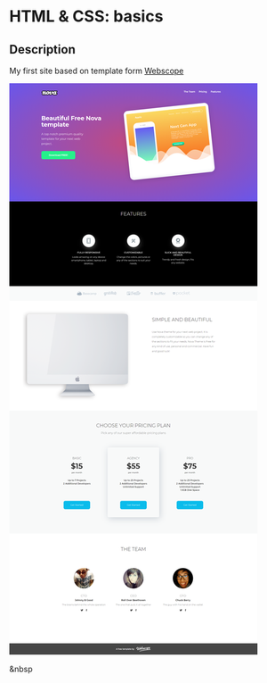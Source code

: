 # HTML & CSS: basics

## Description

My first site based on template form [Webscope](https://webscopeapp.com/) 

![](./assets/demo.png)

&nbsp
